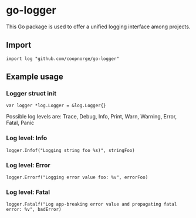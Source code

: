 # go-logger

This Go package is used to offer a unified logging interface among projects.

## Import

```
import log "github.com/coopnorge/go-logger"
```

## Example usage

### Logger struct init

```
var logger *log.Logger = &log.Logger{}
```

Possible log levels are: Trace, Debug, Info, Print, Warn, Warning, Error, Fatal, Panic

### Log level: Info

```
logger.Infof("Logging string foo %s)", stringFoo)
```

### Log level: Error

```
logger.Errorf("Logging error value foo: %v", errorFoo)
```

### Log level: Fatal

```
logger.Fatalf("Log app-breaking error value and propagating fatal error: %v", badError)
```
